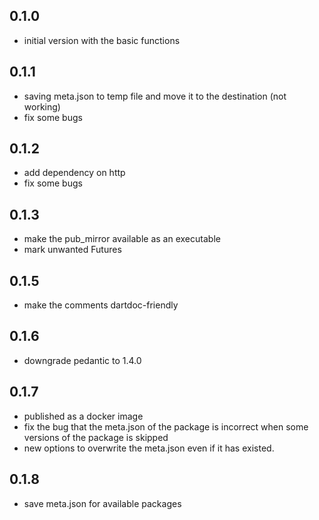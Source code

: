 ## 0.1.0

- initial version with the basic functions

## 0.1.1

- saving meta.json to temp file and move it to the destination (not working)
- fix some bugs

## 0.1.2

- add dependency on http
- fix some bugs

## 0.1.3

- make the pub_mirror available as an executable
- mark unwanted Futures

## 0.1.5

- make the comments dartdoc-friendly

## 0.1.6

- downgrade pedantic to 1.4.0

## 0.1.7

- published as a docker image
- fix the bug that the meta.json of the package is incorrect when some versions of the package is skipped
- new options to overwrite the meta.json even if it has existed.

## 0.1.8

- save meta.json for available packages

